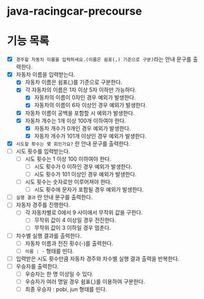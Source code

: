 # java-racingcar-precourse

# 기능 목록
- [X]  `경주할 자동차 이름을 입력하세요.(이름은 쉼표(,) 기준으로 구분)`라는 안내 문구를 출력한다.
- [X]  자동차 이름을 입력받는다.
    - [X]  자동차 이름은 쉼표(,)를 기준으로 구분한다. 
    - [X]  각 자동차의 이름은 1자 이상 5자 이하만 가능하다. 
        - [X]  자동차의 이름이 0자인 경우 예외가 발생한다. 
        - [X]  자동차의 이름이 6자 이상인 경우 예외가 발생한다. 
    - [X]  자동차 이름이 공백을 포함할 시 예외가 발생한다. 
    - [X]  자동차 개수는 1개 이상 100개 이하여야 한다. 
        - [X]  자동차 개수가 0개인 경우 예외가 발생한다. 
        - [X]  자동차 개수가 101개 이상인 경우 예외가 발생한다. 
- [X]  `시도할 횟수는 몇 회인가요?` 란 안내 문구를 출력한다.
- [ ]  시도 횟수를 입력받는다.
    - [ ]  시도 횟수는 1 이상 100 이하여야 한다.
        - [ ]  시도 횟수가 0 이하인 경우 예외가 발생한다.
        - [ ]  시도 횟수가 101 이상인 경우 예외가 발생한다.
    - [ ]  시도 횟수는 숫자로만 이루어져야 한다.
        - [ ]  시도 횟수에 문자가 포함될 경우 예외가 발생한다.
- [ ]  `실행 결과` 란 안내 문구를 출력한다.
- [ ]  자동차 경주를 진행한다.
    - [ ]  각 자동차별로 0에서 9 사이에서 무작위 값을 구한다.
        - [ ]  무작위 값이 4 이상일 경우 전진한다.
        - [ ]  무작위 값이 3 이하일 경우 멈춘다.
- [ ]  차수별 실행 결과를 출력한다.
    - [ ]  자동차 이름과 전진 횟수(-)를 출력한다.
    - [ ]  `이름 : -` 형태를 띤다.
- [ ]  입력받은 시도 횟수만큼 자동차 경주와 차수별 실행 결과 출력을 반복한다.
- [ ]  우승자를 출력한다.
    - [ ]  우승자는 한 명 이상일 수 있다.
    - [ ]  우승자가 여러 명일 경우 쉼표(,)를 이용하여 구분한다.
    - [ ]  최종 우승자 : pobi, jun 형태를 띤다.
